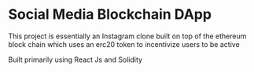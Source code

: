 # Social Media Blockchain DApp

This project is essentially an Instagram clone built on top of the ethereum block chain 
which uses an erc20 token to incentivize users to be active

Built primarily using React Js and Solidity
